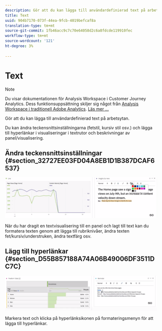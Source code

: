 ```yaml
---
description: Gör att du kan lägga till användardefinierad text på arbetsytan.
title: Text
uuid: 904b7170-073f-44ea-9fcb-4019befcaf8a
translation-type: tm+mt
source-git-commit: 1fb46acc9c7c70e64058d2c6a8fdcde119910fec
workflow-type: tm+mt
source-wordcount: '121'
ht-degree: 3%

---
```



# Text

>[!NOTE]
>
>Du visar dokumentationen för Analysis Workspace i Customer Journey Analytics. Dess funktionsuppsättning skiljer sig något från [Analysis Workspace i traditionell Adobe Analytics](https://docs.adobe.com/content/help/en/analytics/analyze/analysis-workspace/home.html). [Läs mer …](/help/getting-started/cja-aa.md)

Gör att du kan lägga till användardefinierad text på arbetsytan.

Du kan ändra teckensnittsinställningarna (fetstil, kursiv stil osv.) och lägga till hyperlänkar i visualiseringar i textrutor och beskrivningar av panel/visualisering.

## Ändra teckensnittsinställningar {#section_32727EE03FD04A8EB1D1B387DCAF6537}

![](assets/rich-text1.png)

När du har dragit en textvisualisering till en panel och lagt till text kan du formatera texten genom att lägga till rubriknivåer, ändra texten fet/kursiv/understruken, ändra textfärg osv.

## Lägg till hyperlänkar {#section_D55B857188A74A06B49006DF3511DC7C}

![](assets/rich-text2.png)

Markera text och klicka på hyperlänksikonen på formateringsmenyn för att lägga till hyperlänkar.
